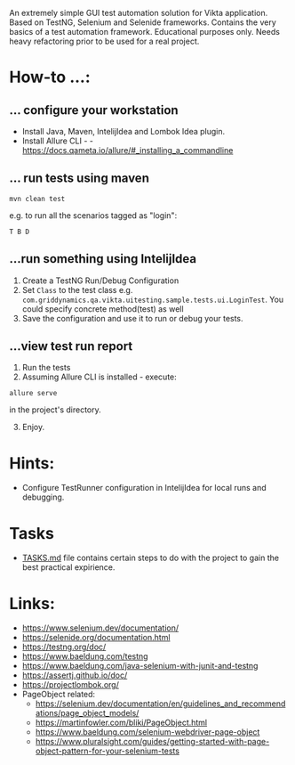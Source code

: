 An extremely simple GUI test automation solution for Vikta application. Based on TestNG, Selenium and Selenide frameworks.
Contains the very basics of a test automation framework. 
Educational purposes only. Needs heavy refactoring prior to be used for a real project.

# How-to ...:
## ... configure your workstation
- Install Java, Maven, IntelijIdea and Lombok Idea plugin.
- Install Allure CLI - - https://docs.qameta.io/allure/#_installing_a_commandline

## ... run tests using maven
```
mvn clean test 
```
e.g. to run all the scenarios tagged as "login":
```
T B D
```

## ...run something using IntelijIdea
1. Create a TestNG Run/Debug Configuration
2. Set `Class` to the test class e.g. `com.griddynamics.qa.vikta.uitesting.sample.tests.ui.LoginTest`. You could specify concrete method(test) as well
3. Save the configuration and use it to run or debug your tests.

## ...view test run report
1. Run the tests
2. Assuming Allure CLI is installed - execute:
```
allure serve
```
in the project's directory.

3. Enjoy.


# Hints:
- Configure TestRunner configuration in IntelijIdea for local runs and debugging.

# Tasks
- [TASKS.md](https://gitlab.griddynamics.net/kkhyzhniak/qa-internship-web-project/-/blob/main/Vikta-UI-testing-sample/TASKS.md) file contains certain steps to do with the project to gain the best practical expirience.

# Links:
- https://www.selenium.dev/documentation/ 
- https://selenide.org/documentation.html 
- https://testng.org/doc/
- https://www.baeldung.com/testng 
- https://www.baeldung.com/java-selenium-with-junit-and-testng 
- https://assertj.github.io/doc/
- https://projectlombok.org/
- PageObject related:
    * https://selenium.dev/documentation/en/guidelines_and_recommendations/page_object_models/
    * https://martinfowler.com/bliki/PageObject.html
    * https://www.baeldung.com/selenium-webdriver-page-object
    * https://www.pluralsight.com/guides/getting-started-with-page-object-pattern-for-your-selenium-tests



